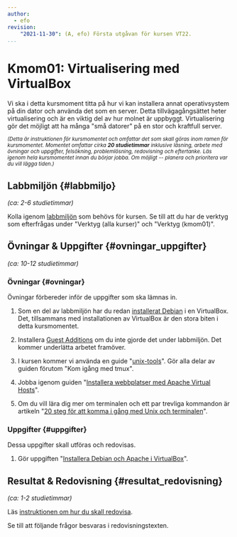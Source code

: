 ```yaml
---
author:
  - efo
revision:
    "2021-11-30": (A, efo) Första utgåvan för kursen VT22.
...
```

Kmom01: Virtualisering med VirtualBox
==================================

Vi ska i detta kursmoment titta på hur vi kan installera annat operativsystem på din dator och använda det som en server. Detta tillvägagångsättet heter virtualisering och är en viktig del av hur molnet är uppbyggt. Virtualisering gör det möjligt att ha många "små datorer" på en stor och kraftfull server.

<!--more-->

<small><i>(Detta är instruktionen för kursmomentet och omfattar det som skall göras inom ramen för kursmomentet. Momentet omfattar cirka **20 studietimmar** inklusive läsning, arbete med övningar och uppgifter, felsökning, problemlösning, redovisning och eftertanke. Läs igenom hela kursmomentet innan du börjar jobba. Om möjligt -- planera och prioritera var du vill lägga tiden.)</i></small>



Labbmiljön  {#labbmiljo}
---------------------------------

*(ca: 2-6 studietimmar)*

Kolla igenom [labbmiljön](./../labbmiljo/inledning) som behövs för kursen. Se till att du har de verktyg som efterfrågas under "Verktyg (alla kurser)" och "Verktyg (kmom01)".



Övningar & Uppgifter  {#ovningar_uppgifter}
-------------------------------------------

*(ca: 10-12 studietimmar)*



### Övningar {#ovningar}

Övningar förbereder inför de uppgifter som ska lämnas in.

1. Som en del av labbmiljön har du redan [installerat Debian](guide/virtualbox/installera-os) i en VirtualBox. Det, tillsammans med installationen av VirtualBox är den stora biten i detta kursmomentet.

1. Installera [Guest Additions](guide/virtualbox/guest-additions) om du inte gjorde det under labbmiljön. Det kommer underlätta arbetet framöver.

1. I kursen kommer vi använda en guide "[unix-tools](guide/unix-tools)". Gör alla delar av guiden förutom "Kom igång med tmux".

1. Jobba igenom guiden "[Installera webbplatser med Apache Virtual Hosts](kunskap/installera-webbplatser-med-apache-name-based-virtual-hosts)".

1. Om du vill lära dig mer om terminalen och ett par trevliga kommandon är artikeln "[20 steg för att komma i gång med Unix och terminalen](https://dbwebb.se/kunskap/20-steg-for-att-komma-i-gang-med-unix-och-terminalen)".



### Uppgifter {#uppgifter}

Dessa uppgifter skall utföras och redovisas.

1. Gör uppgiften "[Installera Debian och Apache i VirtualBox](uppgift/installera-debian-som-server-och-apache)".



Resultat & Redovisning  {#resultat_redovisning}
-----------------------------------------------

*(ca: 1-2 studietimmar)*

Läs [instruktionen om hur du skall redovisa](./../redovisa).

Se till att följande frågor besvaras i redovisningstexten.

